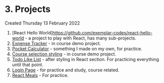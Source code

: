 # 3. Projects
Created Thursday 13 February 2022

1. [React Hello World]https://github.com/exemplar-codes/react-hello-world - a project to play with React, has many sub-projects.
2. [Expense Tracker](https://github.com/exemplar-codes/expense-tracker-react) - in course demo project.
3. [Pocket Calculator](https://github.com/exemplar-codes/pocket-calculator) - something I made on my own, for practice.
4. [Course selection styling](https://github.com/exemplar-codes/course-selection-styling) - in course demo project.
5. [Todo Like List](https://github.com/exemplar-codes/todo_like_list) - after styling in React section. For practicing everything until that point.
6. [Login Page](https://github.com/exemplar-codes/login-page) - for practice and study, course related.
7. [React Meals](https://github.com/exemplar-codes/react-meals) - For practice.
